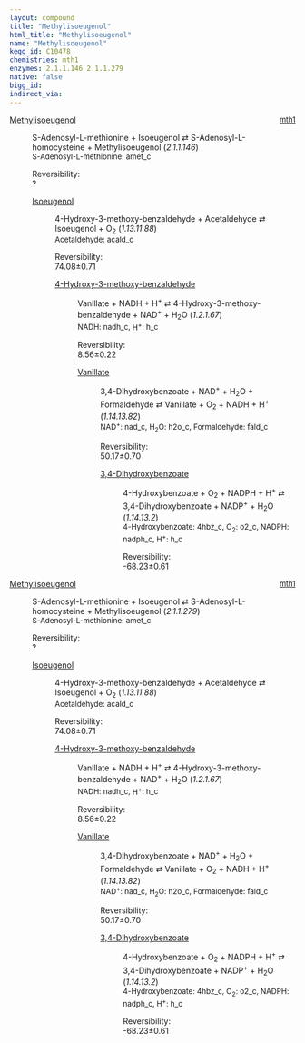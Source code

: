 ```yaml
---
layout: compound
title: "Methylisoeugenol"
html_title: "Methylisoeugenol"
name: "Methylisoeugenol"
kegg_id: C10478
chemistries: mth1
enzymes: 2.1.1.146 2.1.1.279
native: false
bigg_id:
indirect_via:
---
```

<dl><dt class='rs-product'><a href='{{ site.url }}{{ site.baseurl }}/compounds/C10478' class='link-dark' data-bs-toggle='tooltip' data-bs-html='true' data-bs-title='KEGG: C10478'>Methylisoeugenol</a><span style='float: right; max-width: 40%'><a href='{{ site.url }}{{ site.baseurl }}/chemistries/mth1' class='link-dark opacity-50' style='font-size: small; word-wrap: anywhere;'>mth1</a></span></dt><dd><p>S-Adenosyl-L-methionine + Isoeugenol &#8644; S-Adenosyl-L-homocysteine + Methylisoeugenol (<i>2.1.1.146</i>)<br /><span style='font-size: small;'><span data-bs-toggle='tooltip' data-bs-html='true' data-bs-title='KEGG: C00019'>S-Adenosyl-L-methionine</span>: amet_c</span><br /><div class="reversibility_info">Reversibility: <div class="progress"><div class="progress-bar bg-light" role="progressbar" style="width: 100%" aria-valuenow="0" aria-valuemin="0" aria-valuemax="100"></div></div><span>?</span><div class="progress"><div class="progress-bar bg-light" role="progressbar" style="width: 100%" aria-valuenow="0" aria-valuemin="0" aria-valuemax="10"></div></div></div></p><dl><dt><a href='{{ site.url }}{{ site.baseurl }}/compounds/C10469' class='link-dark' data-bs-toggle='tooltip' data-bs-html='true' data-bs-title='KEGG: C10469'>Isoeugenol</a><span style='float: right; max-width: 40%'><a href='{{ site.url }}{{ site.baseurl }}/chemistries/None' class='link-dark opacity-50' style='font-size: small; word-wrap: anywhere;'></a></span></dt><dd><p>4-Hydroxy-3-methoxy-benzaldehyde + Acetaldehyde &#8644; Isoeugenol + O<sub>2</sub> (<i>1.13.11.88</i>)<br /><span style='font-size: small;'><span data-bs-toggle='tooltip' data-bs-html='true' data-bs-title='KEGG: C00084'>Acetaldehyde</span>: acald_c</span><br /><div class="reversibility_info">Reversibility: <div class="progress"><div class="progress-bar bg-success" role="progressbar" style="width: 0%" aria-valuenow="0" aria-valuemin="0" aria-valuemax="100"></div></div><span>74.08&plusmn;0.71</span><div class="progress"><div class="progress-bar bg-danger" role="progressbar" style="width: 740.78%" aria-valuenow="74.0776869017063" aria-valuemin="0" aria-valuemax="10"></div></div></div></p><dl><dt><a href='{{ site.url }}{{ site.baseurl }}/compounds/C00755' class='link-dark' data-bs-toggle='tooltip' data-bs-html='true' data-bs-title='KEGG: C00755'>4-Hydroxy-3-methoxy-benzaldehyde</a><span style='float: right; max-width: 40%'><a href='{{ site.url }}{{ site.baseurl }}/chemistries/None' class='link-dark opacity-50' style='font-size: small; word-wrap: anywhere;'></a></span></dt><dd><p>Vanillate + NADH + H<sup>+</sup> &#8644; 4-Hydroxy-3-methoxy-benzaldehyde + NAD<sup>+</sup> + H<sub>2</sub>O (<i>1.2.1.67</i>)<br /><span style='font-size: small;'><span data-bs-toggle='tooltip' data-bs-html='true' data-bs-title='KEGG: C00004'>NADH</span>: nadh_c, <span data-bs-toggle='tooltip' data-bs-html='true' data-bs-title='KEGG: C00080'>H<sup>+</sup></span>: h_c</span><br /><div class="reversibility_info">Reversibility: <div class="progress"><div class="progress-bar bg-success" role="progressbar" style="width: 0%" aria-valuenow="0" aria-valuemin="0" aria-valuemax="100"></div></div><span>8.56&plusmn;0.22</span><div class="progress"><div class="progress-bar bg-danger" role="progressbar" style="width: 85.63%" aria-valuenow="8.563053834551779" aria-valuemin="0" aria-valuemax="10"></div><div class="progress-bar bg-warning" role="progressbar" style="width: 2.20%" aria-valuenow="8.563053834551779" aria-valuemin="0" aria-valuemax="10"></div></div></div></p><dl><dt><a href='{{ site.url }}{{ site.baseurl }}/compounds/C06672' class='link-dark' data-bs-toggle='tooltip' data-bs-html='true' data-bs-title='KEGG: C06672'>Vanillate</a><span style='float: right; max-width: 40%'><a href='{{ site.url }}{{ site.baseurl }}/chemistries/None' class='link-dark opacity-50' style='font-size: small; word-wrap: anywhere;'></a></span></dt><dd><p>3,4-Dihydroxybenzoate + NAD<sup>+</sup> + H<sub>2</sub>O + Formaldehyde &#8644; Vanillate + O<sub>2</sub> + NADH + H<sup>+</sup> (<i>1.14.13.82</i>)<br /><span style='font-size: small;'><span data-bs-toggle='tooltip' data-bs-html='true' data-bs-title='KEGG: C00003'>NAD<sup>+</sup></span>: nad_c, <span data-bs-toggle='tooltip' data-bs-html='true' data-bs-title='KEGG: C00001'>H<sub>2</sub>O</span>: h2o_c, <span data-bs-toggle='tooltip' data-bs-html='true' data-bs-title='KEGG: C00067'>Formaldehyde</span>: fald_c</span><br /><div class="reversibility_info">Reversibility: <div class="progress"><div class="progress-bar bg-success" role="progressbar" style="width: 0%" aria-valuenow="0" aria-valuemin="0" aria-valuemax="100"></div></div><span>50.17&plusmn;0.70</span><div class="progress"><div class="progress-bar bg-danger" role="progressbar" style="width: 501.71%" aria-valuenow="50.171285088082946" aria-valuemin="0" aria-valuemax="10"></div></div></div></p><dl><dt><a href='{{ site.url }}{{ site.baseurl }}/compounds/C00230' class='link-dark' data-bs-toggle='tooltip' data-bs-html='true' data-bs-title='KEGG: C00230'>3,4-Dihydroxybenzoate</a><span style='float: right; max-width: 40%'><a href='{{ site.url }}{{ site.baseurl }}/chemistries/None' class='link-dark opacity-50' style='font-size: small; word-wrap: anywhere;'></a></span></dt><dd><p>4-Hydroxybenzoate + O<sub>2</sub> + NADPH + H<sup>+</sup> &#8644; 3,4-Dihydroxybenzoate + NADP<sup>+</sup> + H<sub>2</sub>O (<i>1.14.13.2</i>)<br /><span style='font-size: small;'><span data-bs-toggle='tooltip' data-bs-html='true' data-bs-title='KEGG: C00156'>4-Hydroxybenzoate</span>: 4hbz_c, <span data-bs-toggle='tooltip' data-bs-html='true' data-bs-title='KEGG: C00007'>O<sub>2</sub></span>: o2_c, <span data-bs-toggle='tooltip' data-bs-html='true' data-bs-title='KEGG: C00005'>NADPH</span>: nadph_c, <span data-bs-toggle='tooltip' data-bs-html='true' data-bs-title='KEGG: C00080'>H<sup>+</sup></span>: h_c</span><br /><div class="reversibility_info">Reversibility: <div class="progress" style="flex-direction: row-reverse;"><div class="progress-bar bg-success" role="progressbar" style="width: 682.32%" aria-valuenow="-68.23230253931712" aria-valuemin="0" aria-valuemax="10"></div></div><span>-68.23&plusmn;0.61</span><div class="progress"><div class="progress-bar bg-danger" role="progressbar" style="width: 0%" aria-valuenow="-68.23230253931712" aria-valuemin="0" aria-valuemax="10"></div></div></div></p><dl></dl></dd></dl></dd></dl></dd></dl></dd></dl></dd></dl><dl><dt class='rs-product'><a href='{{ site.url }}{{ site.baseurl }}/compounds/C10478' class='link-dark' data-bs-toggle='tooltip' data-bs-html='true' data-bs-title='KEGG: C10478'>Methylisoeugenol</a><span style='float: right; max-width: 40%'><a href='{{ site.url }}{{ site.baseurl }}/chemistries/mth1' class='link-dark opacity-50' style='font-size: small; word-wrap: anywhere;'>mth1</a></span></dt><dd><p>S-Adenosyl-L-methionine + Isoeugenol &#8644; S-Adenosyl-L-homocysteine + Methylisoeugenol (<i>2.1.1.279</i>)<br /><span style='font-size: small;'><span data-bs-toggle='tooltip' data-bs-html='true' data-bs-title='KEGG: C00019'>S-Adenosyl-L-methionine</span>: amet_c</span><br /><div class="reversibility_info">Reversibility: <div class="progress"><div class="progress-bar bg-light" role="progressbar" style="width: 100%" aria-valuenow="0" aria-valuemin="0" aria-valuemax="100"></div></div><span>?</span><div class="progress"><div class="progress-bar bg-light" role="progressbar" style="width: 100%" aria-valuenow="0" aria-valuemin="0" aria-valuemax="10"></div></div></div></p><dl><dt><a href='{{ site.url }}{{ site.baseurl }}/compounds/C10469' class='link-dark' data-bs-toggle='tooltip' data-bs-html='true' data-bs-title='KEGG: C10469'>Isoeugenol</a><span style='float: right; max-width: 40%'><a href='{{ site.url }}{{ site.baseurl }}/chemistries/None' class='link-dark opacity-50' style='font-size: small; word-wrap: anywhere;'></a></span></dt><dd><p>4-Hydroxy-3-methoxy-benzaldehyde + Acetaldehyde &#8644; Isoeugenol + O<sub>2</sub> (<i>1.13.11.88</i>)<br /><span style='font-size: small;'><span data-bs-toggle='tooltip' data-bs-html='true' data-bs-title='KEGG: C00084'>Acetaldehyde</span>: acald_c</span><br /><div class="reversibility_info">Reversibility: <div class="progress"><div class="progress-bar bg-success" role="progressbar" style="width: 0%" aria-valuenow="0" aria-valuemin="0" aria-valuemax="100"></div></div><span>74.08&plusmn;0.71</span><div class="progress"><div class="progress-bar bg-danger" role="progressbar" style="width: 740.78%" aria-valuenow="74.0776869017063" aria-valuemin="0" aria-valuemax="10"></div></div></div></p><dl><dt><a href='{{ site.url }}{{ site.baseurl }}/compounds/C00755' class='link-dark' data-bs-toggle='tooltip' data-bs-html='true' data-bs-title='KEGG: C00755'>4-Hydroxy-3-methoxy-benzaldehyde</a><span style='float: right; max-width: 40%'><a href='{{ site.url }}{{ site.baseurl }}/chemistries/None' class='link-dark opacity-50' style='font-size: small; word-wrap: anywhere;'></a></span></dt><dd><p>Vanillate + NADH + H<sup>+</sup> &#8644; 4-Hydroxy-3-methoxy-benzaldehyde + NAD<sup>+</sup> + H<sub>2</sub>O (<i>1.2.1.67</i>)<br /><span style='font-size: small;'><span data-bs-toggle='tooltip' data-bs-html='true' data-bs-title='KEGG: C00004'>NADH</span>: nadh_c, <span data-bs-toggle='tooltip' data-bs-html='true' data-bs-title='KEGG: C00080'>H<sup>+</sup></span>: h_c</span><br /><div class="reversibility_info">Reversibility: <div class="progress"><div class="progress-bar bg-success" role="progressbar" style="width: 0%" aria-valuenow="0" aria-valuemin="0" aria-valuemax="100"></div></div><span>8.56&plusmn;0.22</span><div class="progress"><div class="progress-bar bg-danger" role="progressbar" style="width: 85.63%" aria-valuenow="8.563053834551779" aria-valuemin="0" aria-valuemax="10"></div><div class="progress-bar bg-warning" role="progressbar" style="width: 2.20%" aria-valuenow="8.563053834551779" aria-valuemin="0" aria-valuemax="10"></div></div></div></p><dl><dt><a href='{{ site.url }}{{ site.baseurl }}/compounds/C06672' class='link-dark' data-bs-toggle='tooltip' data-bs-html='true' data-bs-title='KEGG: C06672'>Vanillate</a><span style='float: right; max-width: 40%'><a href='{{ site.url }}{{ site.baseurl }}/chemistries/None' class='link-dark opacity-50' style='font-size: small; word-wrap: anywhere;'></a></span></dt><dd><p>3,4-Dihydroxybenzoate + NAD<sup>+</sup> + H<sub>2</sub>O + Formaldehyde &#8644; Vanillate + O<sub>2</sub> + NADH + H<sup>+</sup> (<i>1.14.13.82</i>)<br /><span style='font-size: small;'><span data-bs-toggle='tooltip' data-bs-html='true' data-bs-title='KEGG: C00003'>NAD<sup>+</sup></span>: nad_c, <span data-bs-toggle='tooltip' data-bs-html='true' data-bs-title='KEGG: C00001'>H<sub>2</sub>O</span>: h2o_c, <span data-bs-toggle='tooltip' data-bs-html='true' data-bs-title='KEGG: C00067'>Formaldehyde</span>: fald_c</span><br /><div class="reversibility_info">Reversibility: <div class="progress"><div class="progress-bar bg-success" role="progressbar" style="width: 0%" aria-valuenow="0" aria-valuemin="0" aria-valuemax="100"></div></div><span>50.17&plusmn;0.70</span><div class="progress"><div class="progress-bar bg-danger" role="progressbar" style="width: 501.71%" aria-valuenow="50.171285088082946" aria-valuemin="0" aria-valuemax="10"></div></div></div></p><dl><dt><a href='{{ site.url }}{{ site.baseurl }}/compounds/C00230' class='link-dark' data-bs-toggle='tooltip' data-bs-html='true' data-bs-title='KEGG: C00230'>3,4-Dihydroxybenzoate</a><span style='float: right; max-width: 40%'><a href='{{ site.url }}{{ site.baseurl }}/chemistries/None' class='link-dark opacity-50' style='font-size: small; word-wrap: anywhere;'></a></span></dt><dd><p>4-Hydroxybenzoate + O<sub>2</sub> + NADPH + H<sup>+</sup> &#8644; 3,4-Dihydroxybenzoate + NADP<sup>+</sup> + H<sub>2</sub>O (<i>1.14.13.2</i>)<br /><span style='font-size: small;'><span data-bs-toggle='tooltip' data-bs-html='true' data-bs-title='KEGG: C00156'>4-Hydroxybenzoate</span>: 4hbz_c, <span data-bs-toggle='tooltip' data-bs-html='true' data-bs-title='KEGG: C00007'>O<sub>2</sub></span>: o2_c, <span data-bs-toggle='tooltip' data-bs-html='true' data-bs-title='KEGG: C00005'>NADPH</span>: nadph_c, <span data-bs-toggle='tooltip' data-bs-html='true' data-bs-title='KEGG: C00080'>H<sup>+</sup></span>: h_c</span><br /><div class="reversibility_info">Reversibility: <div class="progress" style="flex-direction: row-reverse;"><div class="progress-bar bg-success" role="progressbar" style="width: 682.32%" aria-valuenow="-68.23230253931712" aria-valuemin="0" aria-valuemax="10"></div></div><span>-68.23&plusmn;0.61</span><div class="progress"><div class="progress-bar bg-danger" role="progressbar" style="width: 0%" aria-valuenow="-68.23230253931712" aria-valuemin="0" aria-valuemax="10"></div></div></div></p><dl></dl></dd></dl></dd></dl></dd></dl></dd></dl></dd></dl>